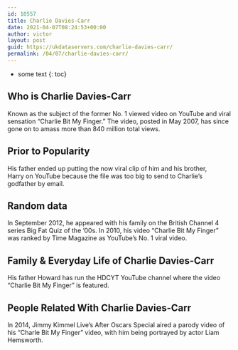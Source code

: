 ```yaml
---
id: 10557
title: Charlie Davies-Carr
date: 2021-04-07T08:24:53+00:00
author: victor
layout: post
guid: https://ukdataservers.com/charlie-davies-carr/
permalink: /04/07/charlie-davies-carr/
---
```


* some text
{: toc}


## Who is Charlie Davies-Carr



Known as the subject of the former No. 1 viewed video on YouTube and viral sensation &#8220;Charlie Bit My Finger.&#8221; The video, posted in May 2007, has since gone on to amass more than 840 million total views.

                
                
                
## Prior to Popularity



His father ended up putting the now viral clip of him and his brother, Harry on YouTube because the file was too big to send to Charlie&#8217;s godfather by email.

                
                
                
## Random data



In September 2012, he appeared with his family on the British Channel 4 series Big Fat Quiz of the &#8217;00s. In 2010, his video &#8220;Charlie Bit My Finger&#8221; was ranked by Time Magazine as YouTube&#8217;s No. 1 viral video.

                
                
                
## Family & Everyday Life of Charlie Davies-Carr



His father Howard has run the HDCYT YouTube channel where the video &#8220;Charlie Bit My Finger&#8221; is featured.

                
                
                
## People Related With Charlie Davies-Carr



In 2014, Jimmy Kimmel Live&#8217;s After Oscars Special aired a parody video of his &#8220;Charle Bit My Finger&#8221; video, with him being portrayed by actor Liam Hemsworth.

                
              
            
          
          
          